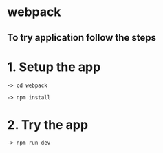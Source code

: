 # webpack

## To try application follow the steps
# 1. Setup the app
```
-> cd webpack

-> npm install
```
# 2. Try the app
```
-> npm run dev
```